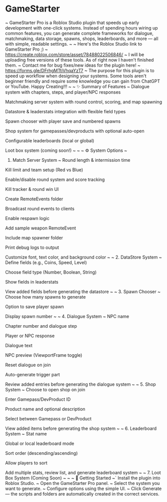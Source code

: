 # GameStarter
~
GameStarter Pro is a Roblox Studio plugin that speeds up early development with one-click systems. Instead of spending hours wiring up common features, you can generate complete frameworks for dialogue, matchmaking, data storage, spawns, shops, leaderboards, and more — all with simple, readable settings.
~
~
Here's the Roblox Studio link to GameStarter Pro ;)
~
https://create.roblox.com/store/asset/78488022506846/
~
I will be uploading free versions of these tools. As of right now I haven't finished them.
~
Contact me for bug fixes/new ideas for the plugin here!
~
https://forms.gle/DFrhgMTtiVhqaYzT7
~
The purpose for this plugin is to speed up workflow when designing your systems. Some tools aren't beginner friendly and require some knowledge you can gain from ChatGPT or YouTube. Happy Creating!!!
~
~
✨ Summary of Features
~
Dialogue system with chapters, steps, and player/NPC responses

Matchmaking server system with round control, scoring, and map spawning

Datastore & leaderstats integration with flexible field types

Spawn chooser with player save and numbered spawns

Shop system for gamepasses/devproducts with optional auto-open

Configurable leaderboards (local or global)

Loot box system (coming soon!)
~
~
~
⚙️ System Options
~
1. Match Server System
~
Round length & intermission time

Kill limit and team setup (Red vs Blue)

Enable/disable round system and score tracking

Kill tracker & round win UI

Create RemoteEvents folder

Broadcast round events to clients

Enable respawn logic

Add sample weapon RemoteEvent

Include map spawner folder

Print debug logs to output

Customize font, text color, and background color
~
~
2. DataStore System
~
Define fields (e.g., Coins, Speed, Level)

Choose field type (Number, Boolean, String)

Show fields in leaderstats

View added fields before generating the datastore
~
~
3. Spawn Chooser
~
Choose how many spawns to generate

Option to save player spawn

Display spawn number
~
~
4. Dialogue System
~
NPC name

Chapter number and dialogue step

Player or NPC response

Dialogue text

NPC preview (ViewportFrame toggle)

Reset dialogue on join

Auto-generate trigger part

Review added entries before generating the dialogue system
~
~
5. Shop System
~
Choose to open shop on join

Enter Gamepass/DevProduct ID

Product name and optional description

Select between Gamepass or DevProduct

View added items before generating the shop system
~
~
6. Leaderboard System
~
Stat name

Global or local leaderboard mode

Sort order (descending/ascending)

Allow players to sort

Add multiple stats, review list, and generate leaderboard system
~
~
7. Loot Box System (Coming Soon)
~
~
~ 
🚀 Getting Started
~`
Install the plugin into Roblox Studio.
~
Open the GameStarter Pro panel.
~
Select the system you want to generate.
~
Configure options using the simple UI.
~
Click Generate — the scripts and folders are automatically created in the correct services.

